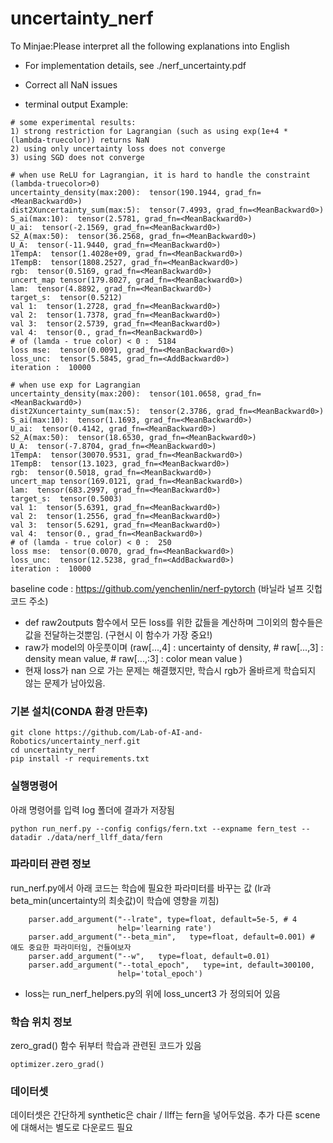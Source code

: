 # uncertainty_nerf
To Minjae:Please interpret all the following explanations into English

* For implementation details, see ./nerf_uncertainty.pdf

* Correct all NaN issues

* terminal output Example:

```
# some experimental results:
1) strong restriction for Lagrangian (such as using exp(1e+4 * (lambda-truecolor)) returns NaN
2) using only uncertainty loss does not converge
3) using SGD does not converge

# when use ReLU for Lagrangian, it is hard to handle the constraint (lambda-truecolor>0)
uncertainty_density(max:200):  tensor(190.1944, grad_fn=<MeanBackward0>)
dist2Xuncertainty_sum(max:5):  tensor(7.4993, grad_fn=<MeanBackward0>)
S_ai(max:10):  tensor(2.5781, grad_fn=<MeanBackward0>)
U_ai:  tensor(-2.1569, grad_fn=<MeanBackward0>)
S2_A(max:50):  tensor(36.2568, grad_fn=<MeanBackward0>)
U_A:  tensor(-11.9440, grad_fn=<MeanBackward0>)
1TempA:  tensor(1.4028e+09, grad_fn=<MeanBackward0>)
1TempB:  tensor(1808.2527, grad_fn=<MeanBackward0>)
rgb:  tensor(0.5169, grad_fn=<MeanBackward0>)
uncert_map tensor(179.8027, grad_fn=<MeanBackward0>)
lam:  tensor(4.8892, grad_fn=<MeanBackward0>)
target_s:  tensor(0.5212)
val 1:  tensor(1.2728, grad_fn=<MeanBackward0>)
val 2:  tensor(1.7378, grad_fn=<MeanBackward0>)
val 3:  tensor(2.5739, grad_fn=<MeanBackward0>)
val 4:  tensor(0., grad_fn=<MeanBackward0>)
# of (lamda - true color) < 0 :  5184
loss mse:  tensor(0.0091, grad_fn=<MeanBackward0>)
loss_unc:  tensor(5.5845, grad_fn=<AddBackward0>)
iteration :  10000

# when use exp for Lagrangian
uncertainty_density(max:200):  tensor(101.0658, grad_fn=<MeanBackward0>)
dist2Xuncertainty_sum(max:5):  tensor(2.3786, grad_fn=<MeanBackward0>)
S_ai(max:10):  tensor(1.1693, grad_fn=<MeanBackward0>)
U_ai:  tensor(0.4142, grad_fn=<MeanBackward0>)
S2_A(max:50):  tensor(18.6530, grad_fn=<MeanBackward0>)
U_A:  tensor(-7.8704, grad_fn=<MeanBackward0>)
1TempA:  tensor(30070.9531, grad_fn=<MeanBackward0>)
1TempB:  tensor(13.1023, grad_fn=<MeanBackward0>)
rgb:  tensor(0.5018, grad_fn=<MeanBackward0>)
uncert_map tensor(169.0121, grad_fn=<MeanBackward0>)
lam:  tensor(683.2997, grad_fn=<MeanBackward0>)
target_s:  tensor(0.5003)
val 1:  tensor(5.6391, grad_fn=<MeanBackward0>)
val 2:  tensor(1.2556, grad_fn=<MeanBackward0>)
val 3:  tensor(5.6291, grad_fn=<MeanBackward0>)
val 4:  tensor(0., grad_fn=<MeanBackward0>)
# of (lamda - true color) < 0 :  250
loss mse:  tensor(0.0070, grad_fn=<MeanBackward0>)
loss_unc:  tensor(12.5238, grad_fn=<AddBackward0>)
iteration :  10000

```

baseline code : https://github.com/yenchenlin/nerf-pytorch (바닐라 널프 깃헙코드 주소)





- def raw2outputs 함수에서 모든 loss를 위한 값들을 계산하며 그이외의 함수들은 값을 전달하는것뿐임. (구현시 이 함수가 가장 중요!)
- raw가 model의 아웃풋이며 (raw[...,4] : uncertainty of density, # raw[...,3] : density mean value, # raw[...,:3] : color mean value )
- 현재 loss가 nan 으로 가는 문제는 해결했지만, 학습시 rgb가 올바르게 학습되지 않는 문제가 남아있음.

### 기본 설치(CONDA 환경 만든후)
```
git clone https://github.com/Lab-of-AI-and-Robotics/uncertainty_nerf.git
cd uncertainty_nerf
pip install -r requirements.txt
```

### 실행명령어
아래 명령어를 입력 log 폴더에 결과가 저장됨
```
python run_nerf.py --config configs/fern.txt --expname fern_test --datadir ./data/nerf_llff_data/fern
```

### 파라미터 관련 정보
run_nerf.py에서 아래 코드는 학습에 필요한 파라미터를 바꾸는 값 (lr과 beta_min(uncertainty의 최솟값)이 학습에 영향을 끼침)
```
    parser.add_argument("--lrate", type=float, default=5e-5, # 4 
                        help='learning rate')
    parser.add_argument("--beta_min",   type=float, default=0.001) # 얘도 중요한 파라미터임, 건들여보자
    parser.add_argument("--w",   type=float, default=0.01) 
    parser.add_argument("--total_epoch",   type=int, default=300100, 
                        help='total_epoch')
```

- loss는 run_nerf_helpers.py의 위에 loss_uncert3 가 정의되어 있음


### 학습 위치 정보
zero_grad() 함수 뒤부터 학습과 관련된 코드가 있음
```
optimizer.zero_grad()
```


### 데이터셋
데이터셋은 간단하게 synthetic은 chair / llff는 fern을 넣어두었음. 추가 다른 scene에 대해서는 별도로 다운로드 필요
